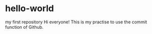 # hello-world
my first repository
Hi everyone! This is my practise to use the commit function of Github.
